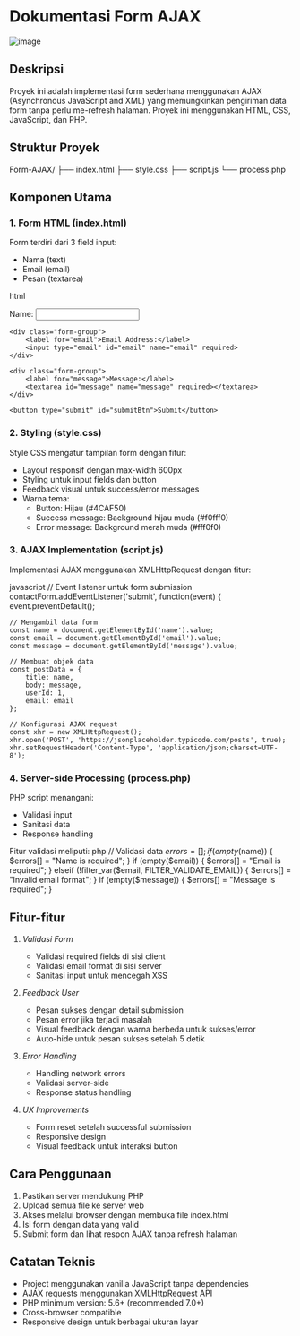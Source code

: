 # Dokumentasi Form AJAX

![image](https://github.com/user-attachments/assets/224fab76-a215-4520-ab54-7cd675566d18)


## Deskripsi
Proyek ini adalah implementasi form sederhana menggunakan AJAX (Asynchronous JavaScript and XML) yang memungkinkan pengiriman data form tanpa perlu me-refresh halaman. Proyek ini menggunakan HTML, CSS, JavaScript, dan PHP.

## Struktur Proyek

Form-AJAX/
├── index.html
├── style.css
├── script.js
└── process.php


## Komponen Utama

### 1. Form HTML (index.html)
Form terdiri dari 3 field input:
- Nama (text)
- Email (email)
- Pesan (textarea)

html
<form id="contactForm">
    <div class="form-group">
        <label for="name">Name:</label>
        <input type="text" id="name" name="name" required>
    </div>
    
    <div class="form-group">
        <label for="email">Email Address:</label>
        <input type="email" id="email" name="email" required>
    </div>
    
    <div class="form-group">
        <label for="message">Message:</label>
        <textarea id="message" name="message" required></textarea>
    </div>
    
    <button type="submit" id="submitBtn">Submit</button>
</form>


### 2. Styling (style.css)
Style CSS mengatur tampilan form dengan fitur:
- Layout responsif dengan max-width 600px
- Styling untuk input fields dan button
- Feedback visual untuk success/error messages
- Warna tema:
  - Button: Hijau (#4CAF50)
  - Success message: Background hijau muda (#f0fff0)
  - Error message: Background merah muda (#fff0f0)

### 3. AJAX Implementation (script.js)
Implementasi AJAX menggunakan XMLHttpRequest dengan fitur:

javascript
// Event listener untuk form submission
contactForm.addEventListener('submit', function(event) {
    event.preventDefault();
    
    // Mengambil data form
    const name = document.getElementById('name').value;
    const email = document.getElementById('email').value;
    const message = document.getElementById('message').value;
    
    // Membuat objek data
    const postData = {
        title: name,
        body: message,
        userId: 1,
        email: email
    };
    
    // Konfigurasi AJAX request
    const xhr = new XMLHttpRequest();
    xhr.open('POST', 'https://jsonplaceholder.typicode.com/posts', true);
    xhr.setRequestHeader('Content-Type', 'application/json;charset=UTF-8');


### 4. Server-side Processing (process.php)
PHP script menangani:
- Validasi input
- Sanitasi data
- Response handling

Fitur validasi meliputi:
php
// Validasi data
$errors = [];
if (empty($name)) {
    $errors[] = "Name is required";
}
if (empty($email)) {
    $errors[] = "Email is required";
} elseif (!filter_var($email, FILTER_VALIDATE_EMAIL)) {
    $errors[] = "Invalid email format";
}
if (empty($message)) {
    $errors[] = "Message is required";
}


## Fitur-fitur

1. *Validasi Form*
   - Validasi required fields di sisi client
   - Validasi email format di sisi server
   - Sanitasi input untuk mencegah XSS

2. *Feedback User*
   - Pesan sukses dengan detail submission
   - Pesan error jika terjadi masalah
   - Visual feedback dengan warna berbeda untuk sukses/error
   - Auto-hide untuk pesan sukses setelah 5 detik

3. *Error Handling*
   - Handling network errors
   - Validasi server-side
   - Response status handling

4. *UX Improvements*
   - Form reset setelah successful submission
   - Responsive design
   - Visual feedback untuk interaksi button

## Cara Penggunaan

1. Pastikan server mendukung PHP
2. Upload semua file ke server web
3. Akses melalui browser dengan membuka file index.html
4. Isi form dengan data yang valid
5. Submit form dan lihat respon AJAX tanpa refresh halaman

## Catatan Teknis

- Project menggunakan vanilla JavaScript tanpa dependencies
- AJAX requests menggunakan XMLHttpRequest API
- PHP minimum version: 5.6+ (recommended 7.0+)
- Cross-browser compatible
- Responsive design untuk berbagai ukuran layar
